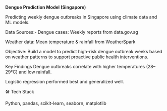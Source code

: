 **Dengue Prediction Model (Singapore)**

Predicting weekly dengue outbreaks in Singapore using climate data and ML models.

Data Sources:-
Dengue cases: Weekly reports from data.gov.sg

Weather data: Mean temperature & rainfall from WeatherSpark

Objective:
Build a model to predict high-risk dengue outbreak weeks based on weather patterns to support proactive public health interventions.

Key Findings
Dengue outbreaks correlate with higher temperatures (28–29°C) and low rainfall.

Logistic regression performed best and generalized well.


🛠️ Tech Stack

Python, pandas, scikit-learn, seaborn, matplotlib
